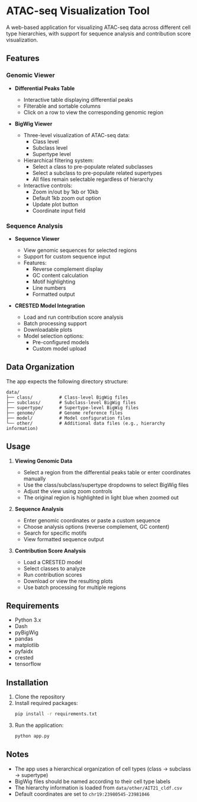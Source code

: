 # ATAC-seq Visualization Tool

A web-based application for visualizing ATAC-seq data across different cell type hierarchies, with support for sequence analysis and contribution score visualization.

## Features

### Genomic Viewer
- **Differential Peaks Table**
  - Interactive table displaying differential peaks
  - Filterable and sortable columns
  - Click on a row to view the corresponding genomic region

- **BigWig Viewer**
  - Three-level visualization of ATAC-seq data:
    - Class level
    - Subclass level
    - Supertype level
  - Hierarchical filtering system:
    - Select a class to pre-populate related subclasses
    - Select a subclass to pre-populate related supertypes
    - All files remain selectable regardless of hierarchy
  - Interactive controls:
    - Zoom in/out by 1kb or 10kb
    - Default 1kb zoom out option
    - Update plot button
    - Coordinate input field

### Sequence Analysis
- **Sequence Viewer**
  - View genomic sequences for selected regions
  - Support for custom sequence input
  - Features:
    - Reverse complement display
    - GC content calculation
    - Motif highlighting
    - Line numbers
    - Formatted output

- **CRESTED Model Integration**
  - Load and run contribution score analysis
  - Batch processing support
  - Downloadable plots
  - Model selection options:
    - Pre-configured models
    - Custom model upload

## Data Organization

The app expects the following directory structure:
```
data/
├── class/          # Class-level BigWig files
├── subclass/       # Subclass-level BigWig files
├── supertype/      # Supertype-level BigWig files
├── genome/         # Genome reference files
├── model/          # Model configuration files
└── other/          # Additional data files (e.g., hierarchy information)
```

## Usage

1. **Viewing Genomic Data**
   - Select a region from the differential peaks table or enter coordinates manually
   - Use the class/subclass/supertype dropdowns to select BigWig files
   - Adjust the view using zoom controls
   - The original region is highlighted in light blue when zoomed out

2. **Sequence Analysis**
   - Enter genomic coordinates or paste a custom sequence
   - Choose analysis options (reverse complement, GC content)
   - Search for specific motifs
   - View formatted sequence output

3. **Contribution Score Analysis**
   - Load a CRESTED model
   - Select classes to analyze
   - Run contribution scores
   - Download or view the resulting plots
   - Use batch processing for multiple regions

## Requirements

- Python 3.x
- Dash
- pyBigWig
- pandas
- matplotlib
- pyfaidx
- crested
- tensorflow

## Installation

1. Clone the repository
2. Install required packages:
   ```bash
   pip install -r requirements.txt
   ```
3. Run the application:
   ```bash
   python app.py
   ```

## Notes

- The app uses a hierarchical organization of cell types (class → subclass → supertype)
- BigWig files should be named according to their cell type labels
- The hierarchy information is loaded from `data/other/AIT21_cldf.csv`
- Default coordinates are set to `chr19:23980545-23981046` 